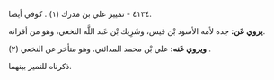 ٤١٣٤ - تمييز علي بن مدرك (١) . كوفي أيضا.

**يروي عَن:** جده لأمه الأسود بْن قيس، وشَرِيك بْن عَبد اللَّه النخعي، وهو من أقرانه.

**ويروي عَنه:** علي بْن محمد المدائني. وهو متأخر عن النخعي (٢) .

ذكرناه للتميز بينهما.